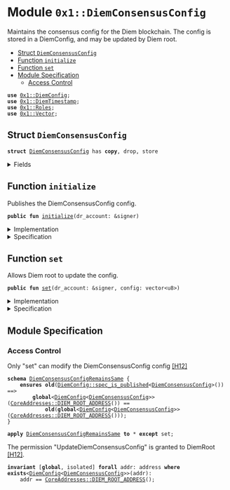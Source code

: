 
<a name="0x1_DiemConsensusConfig"></a>

# Module `0x1::DiemConsensusConfig`

Maintains the consensus config for the Diem blockchain. The config is stored in a
DiemConfig, and may be updated by Diem root.


-  [Struct `DiemConsensusConfig`](#0x1_DiemConsensusConfig_DiemConsensusConfig)
-  [Function `initialize`](#0x1_DiemConsensusConfig_initialize)
-  [Function `set`](#0x1_DiemConsensusConfig_set)
-  [Module Specification](#@Module_Specification_0)
    -  [Access Control](#@Access_Control_1)


<pre><code><b>use</b> <a href="DiemConfig.md#0x1_DiemConfig">0x1::DiemConfig</a>;
<b>use</b> <a href="DiemTimestamp.md#0x1_DiemTimestamp">0x1::DiemTimestamp</a>;
<b>use</b> <a href="Roles.md#0x1_Roles">0x1::Roles</a>;
<b>use</b> <a href="../../../../../../move-stdlib/docs/Vector.md#0x1_Vector">0x1::Vector</a>;
</code></pre>



<a name="0x1_DiemConsensusConfig_DiemConsensusConfig"></a>

## Struct `DiemConsensusConfig`



<pre><code><b>struct</b> <a href="DiemConsensusConfig.md#0x1_DiemConsensusConfig">DiemConsensusConfig</a> has <b>copy</b>, drop, store
</code></pre>



<details>
<summary>Fields</summary>


<dl>
<dt>
<code>config: vector&lt;u8&gt;</code>
</dt>
<dd>

</dd>
</dl>


</details>

<a name="0x1_DiemConsensusConfig_initialize"></a>

## Function `initialize`

Publishes the DiemConsensusConfig config.


<pre><code><b>public</b> <b>fun</b> <a href="DiemConsensusConfig.md#0x1_DiemConsensusConfig_initialize">initialize</a>(dr_account: &signer)
</code></pre>



<details>
<summary>Implementation</summary>


<pre><code><b>public</b> <b>fun</b> <a href="DiemConsensusConfig.md#0x1_DiemConsensusConfig_initialize">initialize</a>(dr_account: &signer) {
    <a href="Roles.md#0x1_Roles_assert_diem_root">Roles::assert_diem_root</a>(dr_account);
    <a href="DiemConfig.md#0x1_DiemConfig_publish_new_config">DiemConfig::publish_new_config</a>(dr_account, <a href="DiemConsensusConfig.md#0x1_DiemConsensusConfig">DiemConsensusConfig</a> { config: <a href="../../../../../../move-stdlib/docs/Vector.md#0x1_Vector_empty">Vector::empty</a>() });
}
</code></pre>



</details>

<details>
<summary>Specification</summary>


Must abort if the signer does not have the DiemRoot role [[H12]][PERMISSION].


<pre><code><b>include</b> <a href="Roles.md#0x1_Roles_AbortsIfNotDiemRoot">Roles::AbortsIfNotDiemRoot</a>{account: dr_account};
<b>include</b> <a href="DiemConfig.md#0x1_DiemConfig_PublishNewConfigAbortsIf">DiemConfig::PublishNewConfigAbortsIf</a>&lt;<a href="DiemConsensusConfig.md#0x1_DiemConsensusConfig">DiemConsensusConfig</a>&gt;;
<b>include</b> <a href="DiemConfig.md#0x1_DiemConfig_PublishNewConfigEnsures">DiemConfig::PublishNewConfigEnsures</a>&lt;<a href="DiemConsensusConfig.md#0x1_DiemConsensusConfig">DiemConsensusConfig</a>&gt;{
    payload: <a href="DiemConsensusConfig.md#0x1_DiemConsensusConfig">DiemConsensusConfig</a> { config: <a href="../../../../../../move-stdlib/docs/Vector.md#0x1_Vector_empty">Vector::empty</a>() }
};
</code></pre>



</details>

<a name="0x1_DiemConsensusConfig_set"></a>

## Function `set`

Allows Diem root to update the config.


<pre><code><b>public</b> <b>fun</b> <a href="DiemConsensusConfig.md#0x1_DiemConsensusConfig_set">set</a>(dr_account: &signer, config: vector&lt;u8&gt;)
</code></pre>



<details>
<summary>Implementation</summary>


<pre><code><b>public</b> <b>fun</b> <a href="DiemConsensusConfig.md#0x1_DiemConsensusConfig_set">set</a>(dr_account: &signer, config: vector&lt;u8&gt;) {
    <a href="DiemTimestamp.md#0x1_DiemTimestamp_assert_operating">DiemTimestamp::assert_operating</a>();

    <a href="Roles.md#0x1_Roles_assert_diem_root">Roles::assert_diem_root</a>(dr_account);

    <a href="DiemConfig.md#0x1_DiemConfig_set">DiemConfig::set</a>(
        dr_account,
        <a href="DiemConsensusConfig.md#0x1_DiemConsensusConfig">DiemConsensusConfig</a> { config }
    );
}
</code></pre>



</details>

<details>
<summary>Specification</summary>


Must abort if the signer does not have the DiemRoot role [[H12]][PERMISSION].


<pre><code><b>include</b> <a href="Roles.md#0x1_Roles_AbortsIfNotDiemRoot">Roles::AbortsIfNotDiemRoot</a>{account: dr_account};
<b>include</b> <a href="DiemTimestamp.md#0x1_DiemTimestamp_AbortsIfNotOperating">DiemTimestamp::AbortsIfNotOperating</a>;
<b>include</b> <a href="DiemConfig.md#0x1_DiemConfig_SetAbortsIf">DiemConfig::SetAbortsIf</a>&lt;<a href="DiemConsensusConfig.md#0x1_DiemConsensusConfig">DiemConsensusConfig</a>&gt;{account: dr_account};
<b>include</b> <a href="DiemConfig.md#0x1_DiemConfig_SetEnsures">DiemConfig::SetEnsures</a>&lt;<a href="DiemConsensusConfig.md#0x1_DiemConsensusConfig">DiemConsensusConfig</a>&gt;{payload: <a href="DiemConsensusConfig.md#0x1_DiemConsensusConfig">DiemConsensusConfig</a> { config }};
</code></pre>



</details>

<a name="@Module_Specification_0"></a>

## Module Specification



<a name="@Access_Control_1"></a>

### Access Control

Only "set" can modify the DiemConsensusConfig config [[H12]][PERMISSION]


<a name="0x1_DiemConsensusConfig_DiemConsensusConfigRemainsSame"></a>


<pre><code><b>schema</b> <a href="DiemConsensusConfig.md#0x1_DiemConsensusConfig_DiemConsensusConfigRemainsSame">DiemConsensusConfigRemainsSame</a> {
    <b>ensures</b> <b>old</b>(<a href="DiemConfig.md#0x1_DiemConfig_spec_is_published">DiemConfig::spec_is_published</a>&lt;<a href="DiemConsensusConfig.md#0x1_DiemConsensusConfig">DiemConsensusConfig</a>&gt;()) ==&gt;
        <b>global</b>&lt;<a href="DiemConfig.md#0x1_DiemConfig">DiemConfig</a>&lt;<a href="DiemConsensusConfig.md#0x1_DiemConsensusConfig">DiemConsensusConfig</a>&gt;&gt;(<a href="CoreAddresses.md#0x1_CoreAddresses_DIEM_ROOT_ADDRESS">CoreAddresses::DIEM_ROOT_ADDRESS</a>()) ==
            <b>old</b>(<b>global</b>&lt;<a href="DiemConfig.md#0x1_DiemConfig">DiemConfig</a>&lt;<a href="DiemConsensusConfig.md#0x1_DiemConsensusConfig">DiemConsensusConfig</a>&gt;&gt;(<a href="CoreAddresses.md#0x1_CoreAddresses_DIEM_ROOT_ADDRESS">CoreAddresses::DIEM_ROOT_ADDRESS</a>()));
}
</code></pre>




<pre><code><b>apply</b> <a href="DiemConsensusConfig.md#0x1_DiemConsensusConfig_DiemConsensusConfigRemainsSame">DiemConsensusConfigRemainsSame</a> <b>to</b> * <b>except</b> set;
</code></pre>



The permission "UpdateDiemConsensusConfig" is granted to DiemRoot [[H12]][PERMISSION].


<pre><code><b>invariant</b> [<b>global</b>, isolated] <b>forall</b> addr: address <b>where</b> <b>exists</b>&lt;<a href="DiemConfig.md#0x1_DiemConfig">DiemConfig</a>&lt;<a href="DiemConsensusConfig.md#0x1_DiemConsensusConfig">DiemConsensusConfig</a>&gt;&gt;(addr):
    addr == <a href="CoreAddresses.md#0x1_CoreAddresses_DIEM_ROOT_ADDRESS">CoreAddresses::DIEM_ROOT_ADDRESS</a>();
</code></pre>


[//]: # ("File containing references which can be used from documentation")
[ACCESS_CONTROL]: https://github.com/diem/dip/blob/main/dips/dip-2.md
[ROLE]: https://github.com/diem/dip/blob/main/dips/dip-2.md#roles
[PERMISSION]: https://github.com/diem/dip/blob/main/dips/dip-2.md#permissions
